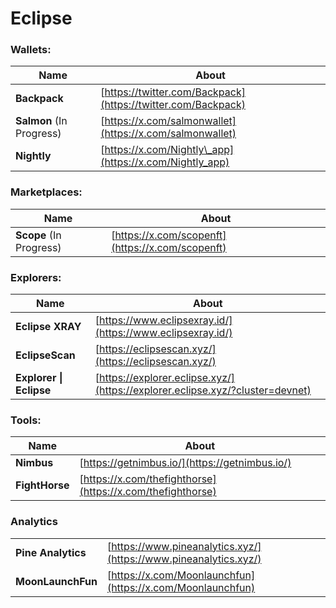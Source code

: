 # Eclipse

### **Wallets:**

| Name                     | About                                                                                   |
| ------------------------ | --------------------------------------------------------------------------------------- |
| **Backpack**             | [https://twitter.com/Backpack](https://twitter.com/Backpack)                            |
| **Salmon** (In Progress) | [ ](https://x.com/salmonwallet)[https://x.com/salmonwallet](https://x.com/salmonwallet) |
| **Nightly**              | [https://x.com/Nightly\_app](https://x.com/Nightly_app)                                 |

### **Marketplaces:**

| Name                    | About                                            |
| ----------------------- | ------------------------------------------------ |
| **Scope** (In Progress) | [https://x.com/scopenft](https://x.com/scopenft) |

### Explorers:

| Name                    | About                                                                             |
| ----------------------- | --------------------------------------------------------------------------------- |
| **Eclipse XRAY**        | [https://www.eclipsexray.id/](https://www.eclipsexray.id/)                        |
| **EclipseScan**         | [ ](https://eclipsescan.xyz/)[https://eclipsescan.xyz/](https://eclipsescan.xyz/) |
| **Explorer \| Eclipse** | [https://explorer.eclipse.xyz/](https://explorer.eclipse.xyz/?cluster=devnet)     |

### **Tools:**

| Name           | About                                                      |
| -------------- | ---------------------------------------------------------- |
| **Nimbus**     | [https://getnimbus.io/](https://getnimbus.io/)             |
| **FightHorse** | [https://x.com/thefighthorse](https://x.com/thefighthorse) |

### Analytics

|                    |                                                                  |
| ------------------ | ---------------------------------------------------------------- |
| **Pine Analytics** | [https://www.pineanalytics.xyz/](https://www.pineanalytics.xyz/) |
| **MoonLaunchFun**  | [https://x.com/Moonlaunchfun](https://x.com/Moonlaunchfun)       |

